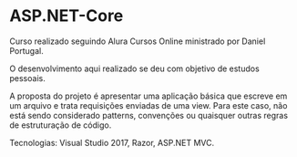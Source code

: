 # ASP.NET-Core

Curso realizado seguindo Alura Cursos Online ministrado por Daniel Portugal.

O desenvolvimento aqui realizado se deu com objetivo de estudos pessoais.

A proposta do projeto é apresentar uma aplicação básica que escreve em um arquivo e trata requisições enviadas de uma view.
Para este caso, não está sendo considerado patterns, convenções ou quaisquer outras regras de estruturação de código.

Tecnologias: Visual Studio 2017, Razor, ASP.NET MVC.
